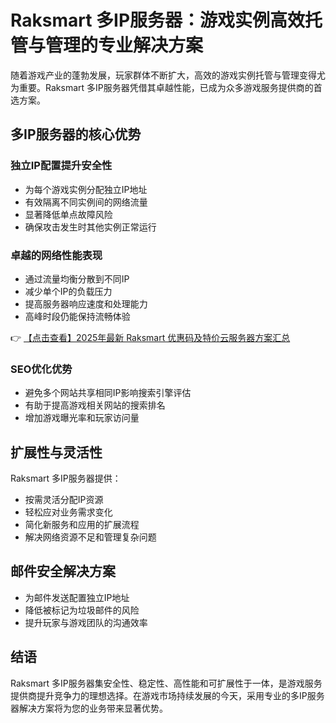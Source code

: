 # Raksmart 多IP服务器：游戏实例高效托管与管理的专业解决方案

随着游戏产业的蓬勃发展，玩家群体不断扩大，高效的游戏实例托管与管理变得尤为重要。Raksmart 多IP服务器凭借其卓越性能，已成为众多游戏服务提供商的首选方案。

## 多IP服务器的核心优势

### 独立IP配置提升安全性
- 为每个游戏实例分配独立IP地址
- 有效隔离不同实例间的网络流量
- 显著降低单点故障风险
- 确保攻击发生时其他实例正常运行

### 卓越的网络性能表现
- 通过流量均衡分散到不同IP
- 减少单个IP的负载压力
- 提高服务器响应速度和处理能力
- 高峰时段仍能保持流畅体验

👉 [【点击查看】2025年最新 Raksmart 优惠码及特价云服务器方案汇总](https://bit.ly/raksmart)

### SEO优化优势
- 避免多个网站共享相同IP影响搜索引擎评估
- 有助于提高游戏相关网站的搜索排名
- 增加游戏曝光率和玩家访问量

## 扩展性与灵活性

Raksmart 多IP服务器提供：
- 按需灵活分配IP资源
- 轻松应对业务需求变化
- 简化新服务和应用的扩展流程
- 解决网络资源不足和管理复杂问题

## 邮件安全解决方案
- 为邮件发送配置独立IP地址
- 降低被标记为垃圾邮件的风险
- 提升玩家与游戏团队的沟通效率

## 结语

Raksmart 多IP服务器集安全性、稳定性、高性能和可扩展性于一体，是游戏服务提供商提升竞争力的理想选择。在游戏市场持续发展的今天，采用专业的多IP服务器解决方案将为您的业务带来显著优势。